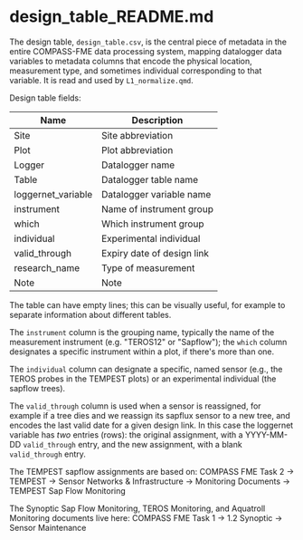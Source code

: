 # design_table_README.md

The design table, `design_table.csv`, is the central piece of metadata
in the entire COMPASS-FME data processing system, mapping datalogger data variables
to metadata columns that encode the physical location, measurement type, and sometimes
individual corresponding to that variable. It is read and used by `L1_normalize.qmd`.

Design table fields:

| Name               | Description                |
| ------------------ | -------------------------- |
| Site               | Site abbreviation          |
| Plot               | Plot abbreviation          |
| Logger             | Datalogger name            |
| Table              | Datalogger table name      |
| loggernet_variable | Datalogger variable name   |
| instrument         | Name of instrument group   |
| which              | Which instrument group     |
| individual         | Experimental individual    |
| valid_through      | Expiry date of design link |
| research_name      | Type of measurement        |
| Note               | Note                       |

The table can have empty lines; this can be visually useful, for example to 
separate information about different tables.

The `instrument` column is the grouping name, typically the name of the measurement
instrument (e.g. "TEROS12" or "Sapflow"); the `which` column designates a 
specific instrument within a plot, if there's more than one.

The `individual` column can designate a specific, named sensor (e.g., the TEROS
probes in the TEMPEST plots) or an experimental individual (the sapflow trees).

The `valid_through` column is used when a sensor is reassigned, for example if a tree
dies and we reassign its sapflux sensor to a new tree, and encodes the last valid
date for a given design link. In this case the loggernet variable has _two_ entries
(rows): the original assignment, with a YYYY-MM-DD `valid_through` entry, and the new assignment,
with a blank `valid_through` entry.

The TEMPEST sapflow assignments are based on:
COMPASS FME Task 2 -> TEMPEST -> Sensor Networks & Infrastructure -> Monitoring Documents -> TEMPEST Sap Flow Monitoring

The Synoptic Sap Flow Monitoring, TEROS Monitoring, and Aquatroll Monitoring documents live here:
COMPASS FME Task 1 -> 1.2 Synoptic -> Sensor Maintenance
